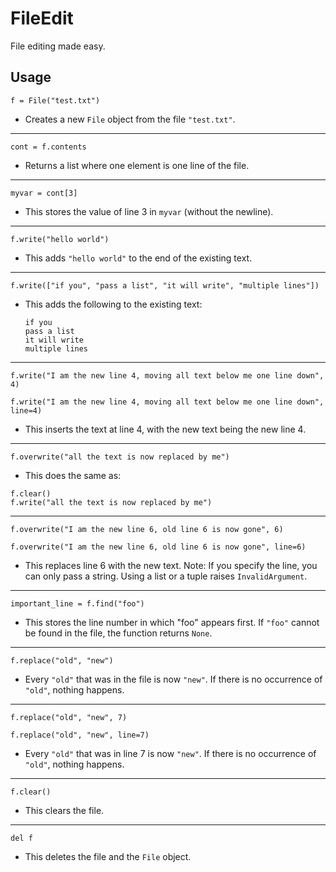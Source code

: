 # FileEdit
File editing made easy.

## Usage

`f = File("test.txt")`
* Creates a new `File` object from the file `"test.txt"`.
--------------------------------------------------------------------------------
`cont = f.contents`
* Returns a list where one element is one line of the file.
--------------------------------------------------------------------------------
`myvar = cont[3]`
* This stores the value of line 3 in `myvar` (without the newline).
--------------------------------------------------------------------------------
`f.write("hello world")`
* This adds `"hello world"` to the end of the existing text.
--------------------------------------------------------------------------------
`f.write(["if you", "pass a list", "it will write", "multiple lines"])`
* This adds the following to the existing text:

    ```
    if you    
    pass a list
    it will write    
    multiple lines
    ```
--------------------------------------------------------------------------------
`f.write("I am the new line 4, moving all text below me one line down", 4)`

`f.write("I am the new line 4, moving all text below me one line down", line=4)`
* This inserts the text at line 4, with the new text being the new line 4.
--------------------------------------------------------------------------------
`f.overwrite("all the text is now replaced by me")`
* This does the same as:

```
f.clear()
f.write("all the text is now replaced by me")
```

--------------------------------------------------------------------------------
`f.overwrite("I am the new line 6, old line 6 is now gone", 6)`

`f.overwrite("I am the new line 6, old line 6 is now gone", line=6)`
* This replaces line 6 with the new text.
  Note: If you specify the line, you can only pass a string.
  Using a list or a tuple raises `InvalidArgument`.
--------------------------------------------------------------------------------
`important_line = f.find("foo")`
* This stores the line number in which "foo" appears first.
  If `"foo"` cannot be found in the file, the function returns `None`.
--------------------------------------------------------------------------------
`f.replace("old", "new")`
* Every `"old"` that was in the file is now `"new"`.
  If there is no occurrence of `"old"`, nothing happens.
--------------------------------------------------------------------------------
`f.replace("old", "new", 7)`

`f.replace("old", "new", line=7)`
* Every `"old"` that was in line 7 is now `"new"`.
  If there is no occurrence of `"old"`, nothing happens.
--------------------------------------------------------------------------------
`f.clear()`
* This clears the file.
--------------------------------------------------------------------------------
`del f`
* This deletes the file and the `File` object.
